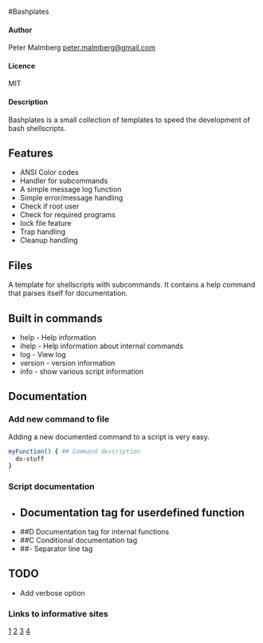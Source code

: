 
#Bashplates	

#### Author 
Peter Malmberg  <peter.malmberg@gmail.com>
#### Licence
MIT
#### Description
Bashplates is a small collection of templates to speed the development
of bash shellscripts.

## Features
- ANSI Color codes
- Handler for subcommands
- A simple message log function
- Simple error/message handling
- Check if root user
- Check for required programs
- lock file feature
- Trap handling
- Cleanup handling

## Files
A template for shellscripts with subcommands. It contains a help
command that parses itself for documentation. 

## Built in commands
- help    - Help information
- ihelp   - Help information about internal commands
- log     - View log 
- version - version information
- info    - show various script information
 
## Documentation

### Add new command to file
Adding a new documented command to a script is very easy.

```bash
myFunction() { ## Command description
  do-stuff
}
```

### Script documentation
- ##    Documentation tag for userdefined function
- ##D   Documentation tag for internal functions
- ##C   Conditional documentation tag
- ##-   Separator line tag


## TODO
- Add verbose option


### Links to informative sites

[1](https://gist.github.com/KylePDavis/3901321)
[2](https://gist.github.com/KylePDavis/3f8c511838a36f2528d7)
[3](http://natelandau.com/boilerplate-shell-script-template/)
[4](http://linuxcommand.org/lc3_new_script.php)
